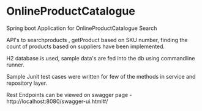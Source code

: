 # OnlineProductCatalogue
Spring boot Application for OnlineProductCatalogue Search

API's to searchproducts , getProduct based on SKU number, finding the count of products based on suppliers have been implemented.

H2 database is used, sample data's are fed into the db using commandline runner.

Sample Junit test cases were written for few of the methods in service and repository layer.

Rest Endpoints can be viewed on swagger page - http://localhost:8080/swagger-ui.html#/
